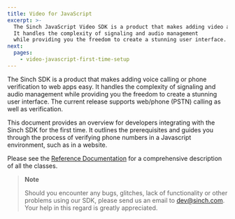 ```yaml
---
title: Video for JavaScript
excerpt: >-
  The Sinch JavaScript Video SDK is a product that makes adding video and voice calling or phone verification to web apps easy.
  It handles the complexity of signaling and audio management
  while providing you the freedom to create a stunning user interface.
next:
  pages:
    - video-javascript-first-time-setup
---
```


The Sinch SDK is a product that makes adding voice calling or phone verification to web apps easy. It handles the complexity of signaling and audio management while providing you the freedom to create a stunning user interface. The current release supports web/phone (PSTN) calling as well as verification.

This document provides an overview for developers integrating with the Sinch SDK for the first time. It outlines the prerequisites and guides you through the process of verifying phone numbers in a Javascript environment, such as in a website.

Please see the [Reference Documentation](http://www.sinch.com/docs/javascript/reference/) for a comprehensive description of all the classes.

> **Note**
>
> Should you encounter any bugs, glitches, lack of functionality or other problems using our SDK, please send us an email to <dev@sinch.com>. Your help in this regard is greatly appreciated.
